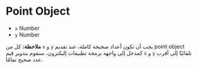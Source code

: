 # Point Object

* `x` Number
* `y` Number

**ملاحظة:** كل من `x` و `y` يجب أن تكون أعداد صحيحة كاملة، عند تقديم point object كمدخل إلى واجهة برمجة تطبيقات إليكترون، سنقوم بتدوير قيم `x` و `y` تلقائيًا إلى أقرب عدد صحيح تمامًا.